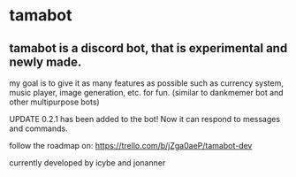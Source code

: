 # tamabot

<h2>
tamabot is a discord bot, that is experimental and newly made.
</h2>

my goal is to give it as many features as possible such as currency system, music player, image generation, etc. for fun.
(similar to dankmemer bot and other multipurpose bots)

UPDATE 0.2.1 has been added to the bot!
Now it can respond to messages and commands.


follow the roadmap on: https://trello.com/b/jZga0aeP/tamabot-dev


currently developed by icybe and jonanner
